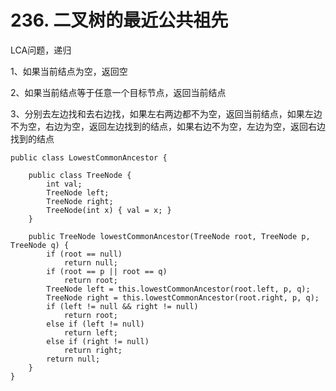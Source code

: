 # 236. 二叉树的最近公共祖先

LCA问题，递归

1、如果当前结点为空，返回空

2、如果当前结点等于任意一个目标节点，返回当前结点

3、分别去左边找和去右边找，如果左右两边都不为空，返回当前结点，如果左边不为空，右边为空，返回左边找到的结点，如果右边不为空，左边为空，返回右边找到的结点


```
public class LowestCommonAncestor {

    public class TreeNode {
        int val;
        TreeNode left;
        TreeNode right;
        TreeNode(int x) { val = x; }
    }

    public TreeNode lowestCommonAncestor(TreeNode root, TreeNode p, TreeNode q) {
        if (root == null)
            return null;
        if (root == p || root == q)
            return root;
        TreeNode left = this.lowestCommonAncestor(root.left, p, q);
        TreeNode right = this.lowestCommonAncestor(root.right, p, q);
        if (left != null && right != null)
            return root;
        else if (left != null)
            return left;
        else if (right != null)
            return right;
        return null;
    }
}

```
